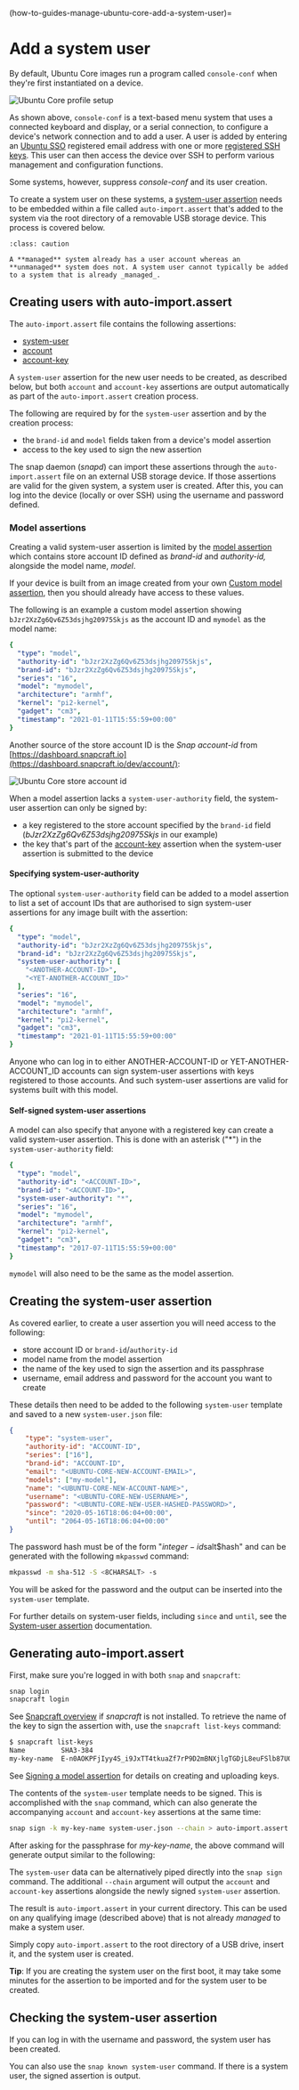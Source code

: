 (how-to-guides-manage-ubuntu-core-add-a-system-user)=
# Add a system user

By default, Ubuntu Core images run a program called `console-conf` when they're  first instantiated on a device.

![Ubuntu Core profile setup](https://assets.ubuntu.com/v1/5eb7db7c-uc-profile-setup.png) 

As shown above, `console-conf` is a text-based menu system that uses a connected keyboard and display, or a serial connection, to configure a device's network connection and to add a user.  A user is added by entering an [Ubuntu SSO](https://login.ubuntu.com/) registered email address with one or more [registered SSH keys](https://help.ubuntu.com/community/SSH/OpenSSH/Keys). This user can then access the device over SSH to perform various management and configuration functions.

Some systems, however, suppress _console-conf_ and its user creation.

To create a system user on these systems, a [system-user assertion](/reference/assertions/system-user) needs to be embedded within a file called `auto-import.assert` that's added to the system via the root directory of a removable USB storage device. This process is covered below.

```{admonition} Managed and unmanaged systems
:class: caution

A **managed** system already has a user account whereas an **unmanaged** system does not. A system user cannot typically be added to a system that is already _managed_.
```

## Creating users with auto-import.assert

The `auto-import.assert` file contains the following assertions:

- [system-user](/reference/assertions/system-user)
- [account](/reference/assertions/account)
- [account-key](/reference/assertions/account-key)

A `system-user` assertion for the new user needs to be created, as described below, but both `account` and `account-key` assertions are output automatically as part of the `auto-import.assert` creation process.

The following are required by for the `system-user` assertion and by the creation process:
- the `brand-id` and `model` fields taken from a device's model assertion
- access to the key used to sign the new assertion

The snap daemon (_snapd_) can import these assertions through the `auto-import.assert` file on an external USB storage device. If those assertions are valid for the given system, a system user is created. After this, you can log into the device (locally or over SSH) using the username and password defined.

### Model assertions

Creating a valid system-user assertion is limited by the [model assertion](/reference/assertions/model) which contains store account ID defined as _brand-id_ and _authority-id,_ alongside the model name, _model_.

If your device is built from an image created from your own [Custom model assertion](/how-to-guides/image-creation/add-custom-snaps), then you should already have access to these values. 

The following is an example a custom model assertion showing `bJzr2XzZg6Qv6Z53dsjhg20975Skjs` as the account ID and `mymodel` as the model name:

```yaml
{
  "type": "model",
  "authority-id": "bJzr2XzZg6Qv6Z53dsjhg20975Skjs",
  "brand-id": "bJzr2XzZg6Qv6Z53dsjhg20975Skjs",
  "series": "16",
  "model": "mymodel",
  "architecture": "armhf",
  "kernel": "pi2-kernel",
  "gadget": "cm3",
  "timestamp": "2021-01-11T15:55:59+00:00"
}
```

Another source of the store account ID is the _Snap account-id_ from [https://dashboard.snapcraft.io](https://dashboard.snapcraft.io/dev/account/):

![Ubuntu Core store account id](https://assets.ubuntu.com/v1/ee17a14e-uc-store-credentials.png)

When a model assertion lacks a `system-user-authority` field, the system-user assertion can only be signed by:
- a key registered to the store account specified by the `brand-id` field (_bJzr2XzZg6Qv6Z53dsjhg20975Skjs_  in our example)
- the key that's part of the [account-key](/reference/assertions/account-key) assertion when the system-user assertion is submitted to the device

#### Specifying system-user-authority

The optional `system-user-authority` field can be added to a model assertion to list a set of account IDs that are authorised to sign system-user assertions for any image built with the assertion:

```yaml
{
  "type": "model",
  "authority-id": "bJzr2XzZg6Qv6Z53dsjhg20975Skjs",
  "brand-id": "bJzr2XzZg6Qv6Z53dsjhg20975Skjs",
  "system-user-authority": [
    "<ANOTHER-ACCOUNT-ID>",
    "<YET-ANOTHER-ACCOUNT_ID>"
  ],
  "series": "16",
  "model": "mymodel",
  "architecture": "armhf",
  "kernel": "pi2-kernel",
  "gadget": "cm3",
  "timestamp": "2021-01-11T15:55:59+00:00"
}
```

Anyone who can log in to either ANOTHER-ACCOUNT-ID or YET-ANOTHER-ACCOUNT_ID accounts can sign system-user assertions with keys registered to those accounts. And such system-user assertions are valid for systems built with this model.

#### Self-signed system-user assertions

A model can also specify that anyone with a registered key can create a valid system-user assertion. This is done with an asterisk ("*") in the `system-user-authority` field:

```yaml
{
  "type": "model",
  "authority-id": "<ACCOUNT-ID>",
  "brand-id": "<ACCOUNT-ID>",
  "system-user-authority": "*",
  "series": "16",
  "model": "mymodel",
  "architecture": "armhf",
  "kernel": "pi2-kernel",
  "gadget": "cm3",
  "timestamp": "2017-07-11T15:55:59+00:00"
}
```

`mymodel` will also need to be the same as the model assertion.

## Creating the system-user assertion

As covered earlier, to create a user assertion you will need access to the following:

- store account ID or `brand-id`/`authority-id`
- model name from the model assertion
- the name of the key used to sign the assertion and its passphrase
- username, email address and password for the account you want to create

These details then need to be added to the following `system-user` template and saved to a new `system-user.json` file:

```json
{
    "type": "system-user",
    "authority-id": "ACCOUNT-ID",
    "series": ["16"],
    "brand-id": "ACCOUNT-ID",
    "email": "<UBUNTU-CORE-NEW-ACCOUNT-EMAIL>",
    "models": ["my-model"],
    "name": "<UBUNTU-CORE-NEW-ACCOUNT-NAME>",
    "username": "<UBUNTU-CORE-NEW-USERNAME>",
    "password": "<UBUNTU-CORE-NEW-USER-HASHED-PASSWORD>",
    "since": "2020-05-16T18:06:04+00:00",
    "until": "2064-05-16T18:06:04+00:00"
}
```

The password hash must be of the form "$integer-id$salt$hash" and can be generated with the following `mkpasswd` command:

```bash
mkpasswd -m sha-512 -S <8CHARSALT> -s
```

You will be asked for the password and the output can be inserted into the `system-user` template.

For further details on system-user fields, including `since` and `until`, see the [System-user assertion](/reference/assertions/system-user) documentation.

## Generating auto-import.assert

First, make sure you're logged in with both `snap` and `snapcraft`:

```bash
snap login
snapcraft login
```

See [Snapcraft overview](https://snapcraft.io/docs/snapcraft-overview) if _snapcraft_ is not installed. To retrieve the name of the key to sign the assertion with, use the `snapcraft list-keys` command:

```bash
$ snapcraft list-keys
Name         SHA3-384
my-key-name  E-n0AOKPFjIyy4S_i9JxTT4tkuaZf7rP9D2mBNXjlgTGDjL8euFSlb87U0NPl
```

See [Signing a model assertion](/tutorials/build-your-first-image/sign-the-model) for details on creating and uploading keys.

The contents of the `system-user` template needs to be signed. This is accomplished with the `snap` command, which can also generate the accompanying `account` and `account-key` assertions at the same time:

``` bash
snap sign -k my-key-name system-user.json --chain > auto-import.assert
```

After asking for the passphrase for _my-key-name_, the above command will generate output similar to the following:

The `system-user` data can be alternatively piped directly into the `snap sign` command. The additional `--chain` argument will output the `account` and `account-key` assertions alongside the newly signed `system-user` assertion.

The result is `auto-import.assert` in your current directory. This can be used on any qualifying image (described above) that is not already *managed* to make a system user.

Simply copy `auto-import.assert` to the root directory of a USB drive, insert it, and the system user is created.

**Tip**: If you are creating the system user on the first boot, it may take some minutes for the assertion to be imported and for the system user to be created.

## Checking the system-user assertion

If you can log in with the username and password, the system user has been created.

You can also use the `snap known system-user` command. If there is a system user, the signed assertion is output.

